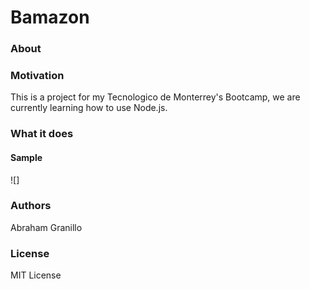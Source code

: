 # Bamazon

### About



### Motivation

This is a project for my Tecnologico de Monterrey's Bootcamp, we are currently learning how to use Node.js.

### What it does




#### Sample
![]

### Authors

Abraham Granillo

### License

MIT License